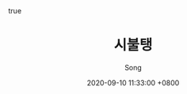 ---
title: 시불탱
author: Song
date: 2020-09-10 11:33:00 +0800
categories: [Blogging, Demo]
tags: [typography]
math: true
image: /assets/img/sample/devices-mockup.png
---